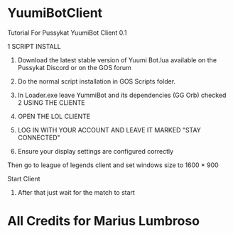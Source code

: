 # YuumiBotClient

Tutorial For Pussykat YuumiBot Client 0.1

1	SCRIPT INSTALL
1)	Download the latest stable version of Yuumi Bot.lua available on the Pussykat Discord or on the GOS forum 
2)	Do the normal script installation in GOS Scripts folder.
 
3)	In Loader.exe leave YummiBot and its dependencies (GG Orb) checked
2	USING THE CLIENTE
1)	OPEN THE LOL CLIENTE
 
2)	LOG IN WITH YOUR ACCOUNT AND LEAVE IT MARKED "STAY CONNECTED"
3)	Ensure your display settings are configured correctly
 
Then go to league of legends client and set windows size to 1600 * 900
 
Start Client

1) After that just wait for the match to start

# All Credits for Marius Lumbroso
